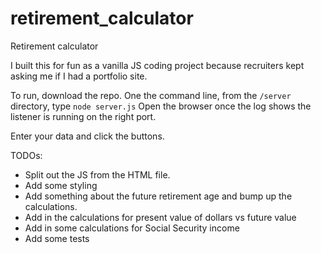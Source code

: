 # retirement_calculator
Retirement calculator

I built this for fun as a vanilla JS coding project because recruiters kept asking me if I had a portfolio site.

To run, download the repo.
One the command line, from the `/server` directory, type `node server.js`
Open the browser once the log shows the listener is running on the right port.

Enter your data and click the buttons.



TODOs:
* Split out the JS from the HTML file.
* Add some styling
* Add something about the future retirement age and bump up the calculations.
* Add in the calculations for present value of dollars vs future value
* Add in some calculations for Social Security income
* Add some tests